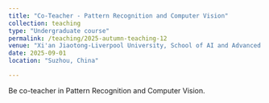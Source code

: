 ```yaml
---
title: "Co-Teacher - Pattern Recognition and Computer Vision"
collection: teaching
type: "Undergraduate course"
permalink: /teaching/2025-autumn-teaching-12
venue: "Xi'an Jiaotong-Liverpool University, School of AI and Advanced Computing"
date: 2025-09-01
location: "Suzhou, China"

---
```


Be co-teacher in Pattern Recognition and Computer Vision.

